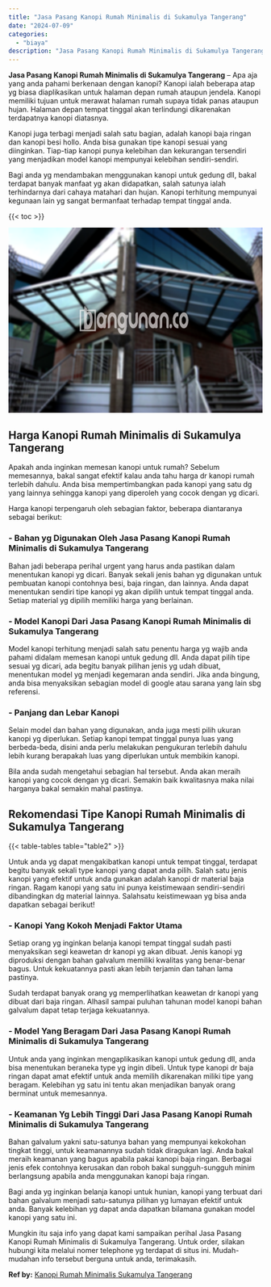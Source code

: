 ```yaml
---
title: "Jasa Pasang Kanopi Rumah Minimalis di Sukamulya Tangerang"
date: "2024-07-09"
categories: 
  - "biaya"
description: "Jasa Pasang Kanopi Rumah Minimalis di Sukamulya Tangerang. Mungkin itu saja info yang dapat kami sampaikan perihal Jasa Pasang Kanopi Rumah Minimalis di Suka..."
---
```


**Jasa Pasang Kanopi Rumah Minimalis di Sukamulya Tangerang** – Apa aja yang anda pahami berkenaan dengan kanopi? Kanopi ialah beberapa atap yg biasa diaplikasikan untuk halaman depan rumah ataupun jendela. Kanopi memiliki tujuan untuk merawat halaman rumah supaya tidak panas ataupun hujan. Halaman depan tempat tinggal akan terlindungi dikarenakan terdapatnya kanopi diatasnya.

Kanopi juga terbagi menjadi salah satu bagian, adalah kanopi baja ringan dan kanopi besi hollo. Anda bisa gunakan tipe kanopi sesuai yang diinginkan. Tiap-tiap kanopi punya kelebihan dan kekurangan tersendiri yang menjadikan model kanopi mempunyai kelebihan sendiri-sendiri.

Bagi anda yg mendambakan menggunakan kanopi untuk gedung dll, bakal terdapat banyak manfaat yg akan didapatkan, salah satunya ialah terhindarnya dari cahaya matahari dan hujan. Kanopi terhitung mempunyai kegunaan lain yg sangat bermanfaat terhadap tempat tinggal anda.

{{< toc >}}

![Jasa Pasang Kanopi Rumah Minimalis di Sukamulya Tangerang](/images/harga-kanopi-minimalis-14.png)

## Harga Kanopi Rumah Minimalis di Sukamulya Tangerang

Apakah anda inginkan memesan kanopi untuk rumah? Sebelum memesannya, bakal sangat efektif kalau anda tahu harga dr kanopi rumah terlebih dahulu. Anda bisa mempertimbangkan pada kanopi yang satu dg yang lainnya sehingga kanopi yang diperoleh yang cocok dengan yg dicari.

Harga kanopi terpengaruh oleh sebagian faktor, beberapa diantaranya sebagai berikut:

### \- Bahan yg Digunakan Oleh Jasa Pasang Kanopi Rumah Minimalis di Sukamulya Tangerang

Bahan jadi beberapa perihal urgent yang harus anda pastikan dalam menentukan kanopi yg dicari. Banyak sekali jenis bahan yg digunakan untuk pembuatan kanopi contohnya besi, baja ringan, dan lainnya. Anda dapat menentukan sendiri tipe kanopi yg akan dipilih untuk tempat tinggal anda. Setiap material yg dipilih memiliki harga yang berlainan.

### \- Model Kanopi Dari Jasa Pasang Kanopi Rumah Minimalis di Sukamulya Tangerang

Model kanopi terhitung menjadi salah satu penentu harga yg wajib anda pahami didalam memesan kanopi untuk gedung dll. Anda dapat pilih tipe sesuai yg dicari, ada begitu banyak pilihan jenis yg udah dibuat, menentukan model yg menjadi kegemaran anda sendiri. Jika anda bingung, anda bisa menyaksikan sebagian model di google atau sarana yang lain sbg referensi.

### \- Panjang dan Lebar Kanopi

Selain model dan bahan yang digunakan, anda juga mesti pilih ukuran kanopi yg diperlukan. Setiap kanopi tempat tinggal punya luas yang berbeda-beda, disini anda perlu melakukan pengukuran terlebih dahulu lebih kurang berapakah luas yang diperlukan untuk membikin kanopi.

Bila anda sudah mengetahui sebagian hal tersebut. Anda akan meraih kanopi yang cocok dengan yg dicari. Semakin baik kwalitasnya maka nilai harganya bakal semakin mahal pastinya.

## Rekomendasi Tipe Kanopi Rumah Minimalis di Sukamulya Tangerang

{{< table-tables table="table2" >}}

Untuk anda yg dapat mengakibatkan kanopi untuk tempat tinggal, terdapat begitu banyak sekali type kanopi yang dapat anda pilih. Salah satu jenis kanopi yang efektif untuk anda gunakan adalah kanopi dr material baja ringan. Ragam kanopi yang satu ini punya keistimewaan sendiri-sendiri dibandingkan dg material lainnya. Salahsatu keistimewaan yg bisa anda dapatkan sebagai berikut!

### \- Kanopi Yang Kokoh Menjadi Faktor Utama

Setiap orang yg inginkan belanja kanopi tempat tinggal sudah pasti menyaksikan segi keawetan dr kanopi yg akan dibuat. Jenis kanopi yg diproduksi dengan bahan galvalum memiliki kwalitas yang benar-benar bagus. Untuk kekuatannya pasti akan lebih terjamin dan tahan lama pastinya.

Sudah terdapat banyak orang yg memperlihatkan keawetan dr kanopi yang dibuat dari baja ringan. Alhasil sampai puluhan tahunan model kanopi bahan galvalum dapat tetap terjaga kekuatannya.

### \- Model Yang Beragam Dari Jasa Pasang Kanopi Rumah Minimalis di Sukamulya Tangerang

Untuk anda yang inginkan mengaplikasikan kanopi untuk gedung dll, anda bisa menentukan beraneka type yg ingin dibeli. Untuk type kanopi dr baja ringan dapat amat efektif untuk anda memilih dikarenakan miliki tipe yang beragam. Kelebihan yg satu ini tentu akan menjadikan banyak orang berminat untuk memesannya.

### \- Keamanan Yg Lebih Tinggi Dari Jasa Pasang Kanopi Rumah Minimalis di Sukamulya Tangerang

Bahan galvalum yakni satu-satunya bahan yang mempunyai kekokohan tingkat tinggi, untuk keamanannya sudah tidak diragukan lagi. Anda bakal meraih keamanan yang bagus apabila pakai kanopi baja ringan. Berbagai jenis efek contohnya kerusakan dan roboh bakal sungguh-sungguh minim berlangsung apabila anda menggunakan kanopi baja ringan.

Bagi anda yg inginkan belanja kanopi untuk hunian, kanopi yang terbuat dari bahan galvalum menjadi satu-satunya pilihan yg lumayan efektif untuk anda. Banyak kelebihan yg dapat anda dapatkan bilamana gunakan model kanopi yang satu ini.

Mungkin itu saja info yang dapat kami sampaikan perihal Jasa Pasang Kanopi Rumah Minimalis di Sukamulya Tangerang. Untuk order, silakan hubungi kita melalui nomer telephone yg terdapat di situs ini. Mudah-mudahan info tersebut berguna untuk anda, terimakasih.

**Ref by:**  [Kanopi Rumah Minimalis Sukamulya Tangerang](https://id.wikipedia.org/wiki/Kanopi)

